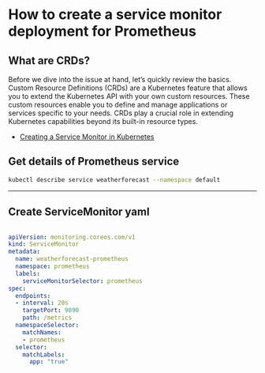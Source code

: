 # How to create a service monitor deployment for Prometheus

## What are CRDs?

Before we dive into the issue at hand, let’s quickly review the basics. Custom Resource Definitions (CRDs) are a Kubernetes feature that allows you to extend the Kubernetes API with your own custom resources. These custom resources enable you to define and manage applications or services specific to your needs. CRDs play a crucial role in extending Kubernetes capabilities beyond its built-in resource types.

- [Creating a Service Monitor in Kubernetes](https://apgapg.medium.com/creating-a-service-monitor-in-kubernetes-c0941a63c227)

## Get details of Prometheus service

```bash
kubectl describe service weatherforecast --namespace default
```

---

## Create ServiceMonitor yaml

```yaml

apiVersion: monitoring.coreos.com/v1
kind: ServiceMonitor
metadata:
  name: weatherforecast-prometheus
  namespace: prometheus  
  labels:
    serviceMonitorSelector: prometheus
spec:
  endpoints:
  - interval: 20s
    targetPort: 9090    
    path: /metrics  
  namespaceSelector:
    matchNames:
    - prometheus
  selector:
    matchLabels:
      app: "true"

```
